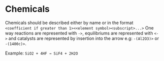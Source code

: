 Chemicals
==
Chemicals should be described either by name or in the format
`<coefficient if greater than 1><<element symbol><subscript>...>`
One way reactions are represented with `->`, equilibriums are represented with `<->` and catalysts are represented by insertion into the arrow e.g: `-(Al2O3)>` or `-(1400c)>`.

Example: `SiO2 + 4HF → SiF4 + 2H2O`
